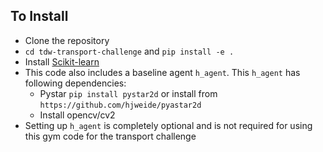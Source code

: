 ## To Install
* Clone the repository 
* `cd tdw-transport-challenge` and `pip install -e .`
* Install [Scikit-learn](https://scikit-learn.org/stable/install.html) 
* This code also includes a baseline agent `h_agent`. This `h_agent` has following dependencies:
  * Pystar `pip install pystar2d` or  install from `https://github.com/hjweide/pyastar2d`
  * Install opencv/cv2
*  Setting up `h_agent` is completely optional and is not required for using this gym code for the transport challenge 

